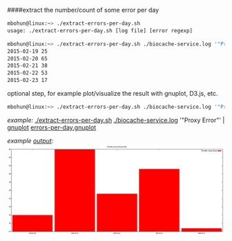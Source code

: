 ####extract the number/count of some error per day

```BASH
mbohun@linux:~> ./extract-errors-per-day.sh
usage: ./extract-errors-per-day.sh [log file] [error regexp]
```
```BASH
mbohun@linux:~> ./extract-errors-per-day.sh ./biocache-service.log '"Proxy Error"'
2015-02-19 25
2015-02-20 65
2015-02-21 38
2015-02-22 53
2015-02-23 17
```
optional step, for example plot/visualize the result with gnuplot, D3.js, etc.
```BASH
mbohun@linux:~> ./extract-errors-per-day.sh ./biocache-service.log '"Proxy Error"' | gnuplot errors-per-day.gnuplot
```

*example:*
[./extract-errors-per-day.sh](extract-errors-per-day.sh) [./biocache-service.log](biocache-service.log) '"Proxy Error"' | [gnuplot](http://www.gnuplot.info) [errors-per-day.gnuplot](errors-per-day.gnuplot)  

*example [output](errors-per-day-histogram.png):*
![Alt text](https://raw.githubusercontent.com/mbohun/ala_biocache_test/master/test/test-errors-per-day/errors-per-day-histogram.png "example ouptut")
